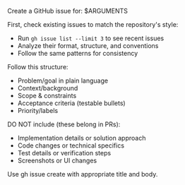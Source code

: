 Create a GitHub issue for: $ARGUMENTS

First, check existing issues to match the repository's style:
- Run `gh issue list --limit 3` to see recent issues
- Analyze their format, structure, and conventions
- Follow the same patterns for consistency

Follow this structure:
- Problem/goal in plain language
- Context/background
- Scope & constraints
- Acceptance criteria (testable bullets)
- Priority/labels

DO NOT include (these belong in PRs):
- Implementation details or solution approach
- Code changes or technical specifics
- Test details or verification steps
- Screenshots or UI changes

Use gh issue create with appropriate title and body.
